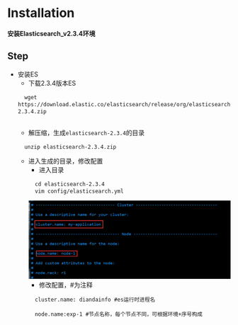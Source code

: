 
# Installation

**安装Elasticsearch_v2.3.4环境**

## Step 
* 安装ES
  * 下载2.3.4版本ES
  ```
    wget https://download.elastic.co/elasticsearch/release/org/elasticsearch/distribution/zip/elasticsearch/2.3.4/elasticsearch-2.3.4.zip
    
  ```
  * 解压缩，生成`elasticsearch-2.3.4`的目录
  ```
    unzip elasticsearch-2.3.4.zip
  ```
  * 进入生成的目录，修改配置
    * 进入目录 
    ```
      cd elasticsearch-2.3.4
      vim config/elasticsearch.yml
    ```
    ![es配置参数](./images/es-config-1.png)
    * 修改配置，#为注释
    ```
      cluster.name: diandainfo #es运行时进程名
      
      node.name:exp-1 #节点名称，每个节点不同，可根据环境+序号构成
      
      

    ```
    
